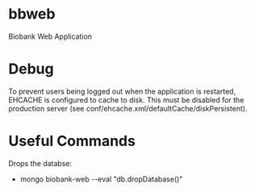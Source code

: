 bbweb
=====

Biobank Web Application


Debug
====

To prevent users being logged out when the application is restarted, EHCACHE is configured to 
cache to disk. This must be disabled for the production server 
(see conf/ehcache.xml/defaultCache/diskPersistent).

Useful Commands
===

Drops the databse:

* mongo biobank-web --eval "db.dropDatabase()"
